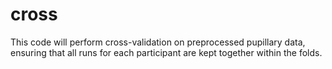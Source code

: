 # cross

This code will perform cross-validation on preprocessed pupillary data, ensuring that all runs for each participant are kept together within the folds. 
